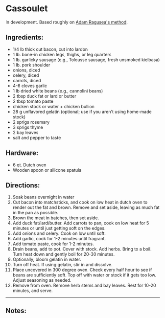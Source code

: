 # Cassoulet

In development. Based roughly on [Adam Ragusea's method](https://www.youtube.com/watch?v=g_Huy-0Xeek).

## Ingredients:

* 1/4 lb thick cut bacon, cut into lardon
* 1 lb. bone-in chicken legs, thighs, or leg quarters
* 1 lb. garlicky sausage (e.g., Tolousse sausage, fresh unsmoked kielbasa)
* 1 lb. pork shoulder
* onions, diced
* celery, diced
* carrots, diced
* 4-6 cloves garlic
* 1 lb dried white beans (e.g., cannolini beans)
* 2 tbsp duck fat or lard or butter
* 2 tbsp tomato paste
* chicken stock or water + chicken bullion
* 28 g  unflavored gelatin (optional; use if you aren't using home-made stock)
* 2 sprigs rosemary
* 3 sprigs thyme
* 2 bay leaves
* salt and pepper to taste

## Hardware:

- 6 qt. Dutch oven
- Wooden spoon or silicone spatula

## Directions:

1. Soak beans overnight in water
2. Cut bacon into matchsticks, and cook on low heat in dutch oven to render out the fat and brown. Remove and set aside, leaving as much fat in the pan as possible.
3. Brown the meat in batches, then set aside.
4. Add duck fat/lard/butter. Add carrots to pan, cook on low heat for 5 minutes or until just getting soft on the edges.
5. Add onions and celery. Cook on low until soft.
6. Add garlic, cook for 1-2 minutes until fragrant.
7. Add tomato paste, cook for 1-2 minutes.
8. Drain beans, add to pot. Cover with stock. Add herbs. Bring to a boil. Turn heat down and gently boil for 20-30 minutes.
9. Optionally, bloom gelatin in water.
10. Turn off heat. If using gelatin, stir in and dissolve.
11. Place uncovered in 300 degree oven. Check every half hour to see if beans are sufficiently soft. Top off with water or stock if it gets too low. Adjust seasoning as needed.
12. Remove from oven. Remove herb stems and bay leaves. Rest for 10-20 minutes, and serve.

---

## Notes:


